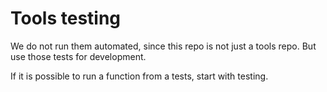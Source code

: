 # Tools testing

We do not run them automated, since this repo is not just a tools repo.
But use those tests for development.

If it is possible to run a function from a tests, start with testing.

